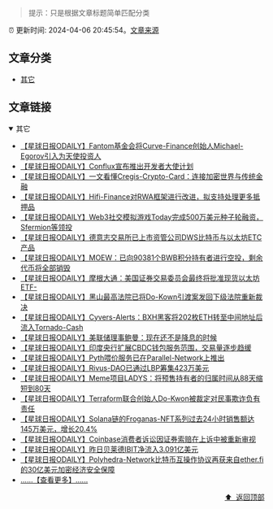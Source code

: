 > 提示：只是根据文章标题简单匹配分类

:alarm_clock: 更新时间: 2024-04-06 20:45:54。[文章来源](/README.md)

## 文章分类

- [其它](#其它) 

## 文章链接

<details open>
<summary id="其它">
 其它
</summary>
<p></p>




- [【星球日报ODAILY】Fantom基金会将Curve-Finance创始人Michael-Egorov引入为天使投资人](https://www.odaily.news/newsflash/362866)
- [【星球日报ODAILY】Conflux宣布推出开发者大使计划](https://www.odaily.news/newsflash/362867)
- [【星球日报ODAILY】一文看懂Cregis-Crypto-Card：连接加密世界与传统金融](https://www.odaily.news/post/5194336)
- [【星球日报ODAILY】Hifi-Finance对RWA框架进行改进，拟支持处理更多抵押品](https://www.odaily.news/newsflash/362868)
- [【星球日报ODAILY】Web3社交模拟游戏Today完成500万美元种子轮融资，Sfermion等领投](https://www.odaily.news/newsflash/362869)
- [【星球日报ODAILY】德意志交易所已上市资管公司DWS比特币与以太坊ETC产品](https://www.odaily.news/newsflash/362870)
- [【星球日报ODAILY】MOEW：已向90381个BWB积分持有者进行空投，剩余代币将全部销毁](https://www.odaily.news/newsflash/362871)
- [【星球日报ODAILY】摩根大通：美国证券交易委员会最终将批准现货以太坊ETF-](https://www.odaily.news/newsflash/362872)
- [【星球日报ODAILY】黑山最高法院已将Do-Kown引渡案发回下级法院重新裁决](https://www.odaily.news/newsflash/362873)
- [【星球日报ODAILY】Cyvers-Alerts：BXH黑客将202枚ETH转至中间地址后流入Tornado-Cash](https://www.odaily.news/newsflash/362874)
- [【星球日报ODAILY】美联储理事鲍曼：现在还不是降息的时候](https://www.odaily.news/newsflash/362875)
- [【星球日报ODAILY】印度央行扩展CBDC钱包服务范围，交易量逐步趋缓](https://www.odaily.news/newsflash/362876)
- [【星球日报ODAILY】Pyth喂价服务已在Parallel-Network上推出](https://www.odaily.news/newsflash/362877)
- [【星球日报ODAILY】Rivus-DAO已通过LBP筹集423万美元](https://www.odaily.news/newsflash/362878)
- [【星球日报ODAILY】Meme项目LADYS：将预售持有者的归属时间从88天缩短到80天](https://www.odaily.news/newsflash/362879)
- [【星球日报ODAILY】Terraform联合创始人Do-Kwon被裁定对民事欺诈负有责任](https://www.odaily.news/newsflash/362880)
- [【星球日报ODAILY】Solana链的Froganas-NFT系列过去24小时销售额达145万美元，增长20.4%](https://www.odaily.news/newsflash/362881)
- [【星球日报ODAILY】Coinbase消费者诉讼因证券索赔在上诉中被重新审视](https://www.odaily.news/newsflash/362882)
- [【星球日报ODAILY】昨日贝莱德IBIT净流入3.091亿美元](https://www.odaily.news/newsflash/362883)
- [【星球日报ODAILY】Polyhedra-Network比特币互操作协议再获来自ether.fi的30亿美元加密经济安全保障](https://www.odaily.news/newsflash/362884)
- [......【查看更多】......](/details/tags/other.md)

<div align="right"><a href="#文章分类">⬆ &nbsp;返回顶部</a></div>
</details>

